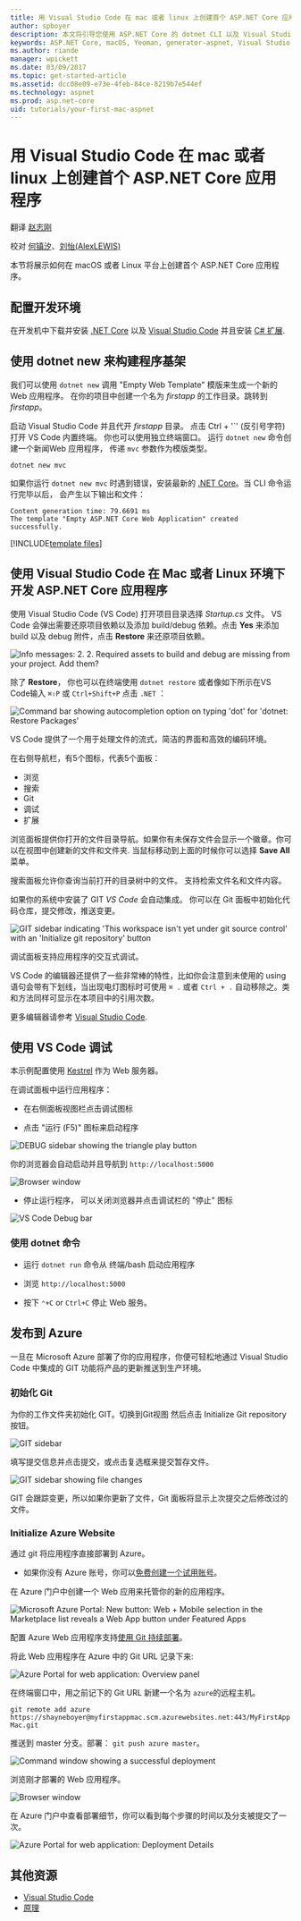 ```yaml
---
title: 用 Visual Studio Code 在 mac 或者 linux 上创建首个 ASP.NET Core 应用程序 | Microsoft 文档（民间汉化）
author: spboyer
description: 本文将引导您使用 ASP.NET Core 的 dotnet CLI 以及 Visual Studio Code Mac 上创建您的第一个 Web 应用程序
keywords: ASP.NET Core, macOS, Yeoman, generator-aspnet, Visual Studio Code, Linux, VS Code
ms.author: riande
manager: wpickett
ms.date: 03/09/2017
ms.topic: get-started-article
ms.assetid: dcc08e09-e73e-4feb-84ce-8219b7e544ef
ms.technology: aspnet
ms.prod: asp.net-core
uid: tutorials/your-first-mac-aspnet
---
```

# 用 Visual Studio Code 在 mac 或者 linux 上创建首个 ASP.NET Core 应用程序

翻译 [赵志刚](https://github.com/rdzzg)

校对 [何镇汐](https://github.com/UtilCore)、[刘怡(AlexLEWIS)](http://github.com/alexinea)

本节将展示如何在 macOS 或者 Linux 平台上创建首个 ASP.NET Core 应用程序。

## 配置开发环境

在开发机中下载并安装 [.NET Core](https://microsoft.com/net/core) 以及 [Visual Studio Code](https://code.visualstudio.com) 并且安装 [C# 扩展](https://marketplace.visualstudio.com/items?itemName=ms-vscode.csharp).

## 使用 dotnet new 来构建程序基架

我们可以使用 `dotnet new` 调用 "Empty Web Template" 模版来生成一个新的 Web 应用程序。 在你的项目中创建一个名为 *firstapp* 的工作目录。跳转到 *firstapp*。

启动 Visual Studio Code 并且代开 *firstapp* 目录。 点击 Ctrl + '\`' (反引号字符) 打开 VS Code 内置终端。 你也可以使用独立终端窗口。
运行 `dotnet new` 命令创建一个新闻Web 应用程序， 传递 `mvc` 参数作为模版类型。

```console
dotnet new mvc
```

如果你运行 `dotnet new mvc` 时遇到错误，安装最新的 [.NET Core](https://microsoft.com/net/core)。当 CLI 命令运行完毕以后， 会产生以下输出和文件：

```console
Content generation time: 79.6691 ms
The template "Empty ASP.NET Core Web Application" created successfully.
```
<!-- the ~ format is perferred but not working on DocFX. It does work on OPS. See bug https://mseng.visualstudio.com/DefaultCollection/VSChina/_workitems#_a=edit&id=959814
[!INCLUDE[template files](~/includes/template-files.md)]
-->

[!INCLUDE[template files](../includes/template-files.md)]

## 使用 Visual Studio Code 在 Mac 或者 Linux 环境下开发 ASP.NET Core 应用程序

使用 Visual Studio Code (VS Code) 打开项目目录选择 *Startup.cs* 文件。 VS Code 会弹出需要还原项目依赖以及添加 build/debug 依赖。点击 **Yes** 来添加 build 以及 debug 附件，点击 **Restore** 来还原项目依赖。

![Info messages: 2. 2. Required assets to build and debug are missing from your project. Add them?](your-first-mac-aspnet/_static/debug-add-items-prompt.png)

除了 **Restore**， 你也可以在终端使用 `dotnet restore` 或者像如下所示在VS Code输入 `⌘⇧P` 或 `Ctrl+Shift+P` 点击 `.NET` ：

![Command bar showing autocompletion option on typing 'dot' for 'dotnet: Restore Packages'](your-first-mac-aspnet/_static/dot-restore.png)

VS Code 提供了一个用于处理文件的流式，简洁的界面和高效的编码环境。

在右侧导航栏，有5个图标，代表5个面板：

* 浏览
* 搜索
* Git
* 调试
* 扩展

浏览面板提供你打开的文件目录导航。如果你有未保存文件会显示一个徽章。你可以在视图中创建新的文件和文件夹. 当鼠标移动到上面的时候你可以选择 **Save All** 菜单。

搜索面板允许你查询当前打开的目录树中的文件。 支持检索文件名和文件内容。

如果你的系统中安装了 GIT *VS Code* 会自动集成。 你可以在 Git 面板中初始化代码仓库，提交修改，推送变更。

![GIT sidebar indicating 'This workspace isn't yet under git source control' with an 'Initialize git repository' button](your-first-mac-aspnet/_static/vscode-git.png)

调试面板支持应用程序的交互式调试。

VS Code 的编辑器还提供了一些非常棒的特性，比如你会注意到未使用的 using 语句会带有下划线，当出现电灯图标时可使用 `⌘ .` 或者 `Ctrl + .` 自动移除之。类和方法同样可显示在本项目中的引用次数。

更多编辑器请参考 [Visual Studio Code](https://code.visualstudio.com).

## 使用 VS Code 调试

本示例配置使用 [Kestrel](../fundamentals/servers/kestrel.md) 作为 Web 服务器。

在调试面板中运行应用程序：

* 在右侧面板视图栏点击调试图标

* 点击 "运行 (F5)" 图标来启动程序

![DEBUG sidebar showing the triangle play button](your-first-mac-aspnet/_static/launch-debugger.png)

你的浏览器会自动启动并且导航到 `http://localhost:5000`

![Browser window](your-first-mac-aspnet/_static/myfirstapp.png)

* 停止运行程序， 可以关闭浏览器并点击调试栏的 "停止" 图标

![VS Code Debug bar](your-first-mac-aspnet/_static/debugger.png)

### 使用 dotnet 命令

* 运行 `dotnet run` 命令从 终端/bash 启动应用程序

* 浏览 `http://localhost:5000`

* 按下 `⌃+C` or `Ctrl+C` 停止 Web 服务。

## 发布到  Azure

一旦在 Microsoft Azure 部署了你的应用程序，你便可轻松地通过 Visual Studio Code 中集成的 GIT 功能将产品的更新推送到生产环境。

### 初始化 Git

为你的工作文件夹初始化 GIT。切换到Git视图 然后点击 Initialize Git repository 按钮。

![GIT sidebar](your-first-mac-aspnet/_static/vscode-git-commit.png)

填写提交信息并点击提交，或点击复选框来提交暂存文件。

![GIT sidebar showing file changes](your-first-mac-aspnet/_static/init-commit.png)

GIT 会跟踪变更，所以如果你更新了文件，Git 面板将显示上次提交之后修改过的文件。

### Initialize Azure Website

通过 git 将应用程序直接部署到 Azure。

* 如果你没有 Azure 账号，你可以[免费创建一个试用账号](http://azure.microsoft.com/en-us/pricing/free-trial/)。

在 Azure 门户中创建一个 Web 应用来托管你的新的应用程序。

![Microsoft Azure Portal: New button: Web + Mobile selection in the Marketplace list reveals a Web App button under Featured Apps](your-first-mac-aspnet/_static/create-web-app.png)

配置 Azure Web 应用程序支持[使用 Git 持续部署](https://azure.microsoft.com/en-us/documentation/articles/app-service-deploy-local-git/)。

将此 Web 应用程序在 Azure 中的 Git URL 记录下来:

![Azure Portal for web application: Overview panel](your-first-mac-aspnet/_static/azure-portal.png)

在终端窗口中，用之前记下的 Git URL 新建一个名为 `azure`的远程主机。

`git remote add azure https://shayneboyer@myfirstappmac.scm.azurewebsites.net:443/MyFirstAppMac.git`

推送到 master 分支。部署： `git push azure master`。

   ![Command window showing a successful deployment](your-first-mac-aspnet/_static/git-push-azure-master.png)

浏览刚才部署的 Web 应用程序。

![Browser window](your-first-mac-aspnet/_static/azure.png)

在 Azure 门户中查看部署细节，你可以看到每个步骤的时间以及分支被提交了一次。

![Azure Portal for web application: Deployment Details](your-first-mac-aspnet/_static/deployment.png)

## 其他资源

* [Visual Studio Code](https://code.visualstudio.com)
* [原理](../fundamentals/index.md)
